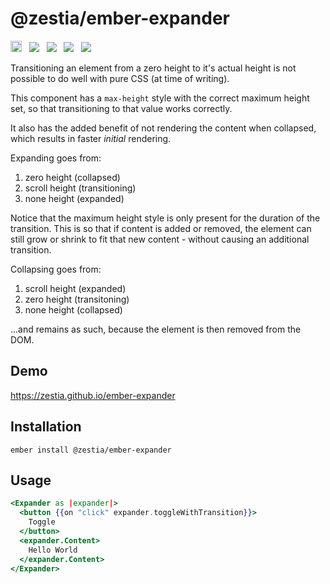 # @zestia/ember-expander

<a href="https://badge.fury.io/js/%40zestia%2Fember-expander"><img src="https://badge.fury.io/js/%40zestia%2Fember-expander.svg" alt="npm version" height="18"></a> &nbsp; <a href="http://travis-ci.org/zestia/ember-expander"><img src="https://travis-ci.org/zestia/ember-expander.svg?branch=master"></a> &nbsp; <a href="https://david-dm.org/zestia/ember-expander#badge-embed"><img src="https://david-dm.org/zestia/ember-expander.svg"></a> &nbsp; <a href="https://david-dm.org/zestia/ember-expander#dev-badge-embed"><img src="https://david-dm.org/zestia/ember-expander/dev-status.svg"></a> &nbsp; <a href="https://emberobserver.com/addons/@zestia/ember-expander"><img src="https://emberobserver.com/badges/-zestia-ember-expander.svg"></a>

Transitioning an element from a zero height to it's actual height is not possible to do well with pure CSS (at time of writing).

This component has a `max-height` style with the correct maximum height set, so that transitioning to that value works correctly.

It also has the added benefit of not rendering the content when collapsed, which results in faster _initial_ rendering.

Expanding goes from:

1. zero height (collapsed)
2. scroll height (transitioning)
3. none height (expanded)

Notice that the maximum height style is only present for the duration of the transition. This is so that if content is added or removed, the element can still grow or shrink to fit that new content - without causing an additional transition.

Collapsing goes from:

1. scroll height (expanded)
2. zero height (transitoning)
3. none height (collapsed)

...and remains as such, because the element is then removed from the DOM.

## Demo

https://zestia.github.io/ember-expander

## Installation

```
ember install @zestia/ember-expander
```

## Usage

```handlebars
<Expander as |expander|>
  <button {{on "click" expander.toggleWithTransition}}>
    Toggle
  </button>
  <expander.Content>
    Hello World
  </expander.Content>
</Expander>
```
